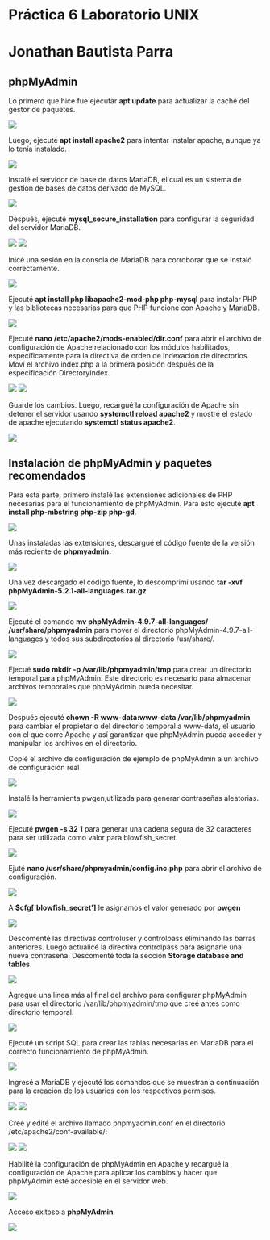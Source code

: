 # Práctica 6 Laboratorio UNIX
# Jonathan Bautista Parra
## phpMyAdmin

Lo primero que hice fue ejecutar **apt update** para actualizar la caché del gestor de paquetes.

![](Practica6/unix6.1.png)

Luego, ejecuté **apt install apache2** para intentar instalar apache, aunque ya lo tenía instalado.

![](Practica6/unix6.2.png)

Instalé el servidor de base de datos MariaDB, el cual es un sistema de gestión de bases de datos derivado de MySQL.

![](Practica6/unix6.3.png)

Después, ejecuté **mysql_secure_installation** para configurar la seguridad del servidor MariaDB.

![](Practica6/unix6.4.png)
![](Practica6/unix6.5.png)

Inicé una sesión en la consola de MariaDB para corroborar que se instaló correctamente.

![](Practica6/unix6.7.png)

Ejecuté **apt install php libapache2-mod-php php-mysql** para instalar PHP y las bibliotecas necesarias para que PHP funcione con Apache y MariaDB.

![](Practica6/unix6.8.png)

Ejecuté **nano /etc/apache2/mods-enabled/dir.conf** para abrir  el archivo de configuración de Apache relacionado con los módulos habilitados, específicamente para la directiva de orden de indexación de directorios.
Moví el archivo index.php a la primera posición después de la especificación DirectoryIndex.

![](Practica6/unix6.11.png)
![](Practica6/unix6.10.png)

Guardé los cambios. Luego, recargué la configuración de Apache sin detener el servidor usando **systemctl reload apache2** y mostré el estado de apache ejecutando **systemctl status apache2**.

![](Practica6/unix6.12.png)


## Instalación de phpMyAdmin y paquetes recomendados

Para esta parte, primero instalé las extensiones adicionales de PHP necesarias para el funcionamiento de phpMyAdmin. Para esto ejecuté **apt install php-mbstring php-zip php-gd**.

![](Practica6/unix6.13.png)


Unas instaladas las extensiones, descargué el código fuente de la versión  más reciente de **phpmyadmin.**

![](Practica6/unix6.14.png)

Una vez descargado el código fuente, lo descomprimí usando **tar -xvf phpMyAdmin-5.2.1-all-languages.tar.gz**

![](Practica6/unix6.15.png)

Ejecuté el comando **mv phpMyAdmin-4.9.7-all-languages/ /usr/share/phpmyadmin** para mover el directorio phpMyAdmin-4.9.7-all-languages y todos sus subdirectorios al directorio /usr/share/.

![](Practica6/unix6.17.png)

Ejecué **sudo mkdir -p /var/lib/phpmyadmin/tmp** para crear un directorio temporal para phpMyAdmin. Este directorio es necesario para almacenar archivos temporales que phpMyAdmin pueda necesitar.

![](Practica6/unix6.18.png)

Después ejecuté **chown -R www-data:www-data /var/lib/phpmyadmin** para cambiar el propietario del directorio temporal a www-data, el usuario con el que corre Apache y así garantizar que phpMyAdmin pueda acceder y manipular los archivos en el directorio.

Copié el archivo de configuración de ejemplo de phpMyAdmin a un archivo de configuración real

![](Practica6/unix6.19.png)

Instalé la herramienta pwgen,utilizada para generar contraseñas aleatorias.

![](Practica6/unix6.20.png)

Ejecuté **pwgen -s 32 1** para generar una cadena segura de 32 caracteres para ser utilizada como valor para blowfish_secret.

![](Practica6/unix6.22.png)

Ejuté **nano /usr/share/phpmyadmin/config.inc.php** para abrir el archivo de configuración.

![](Practica6/unix6.36.png)

A **$cfg['blowfish_secret']** le asignamos el valor generado por **pwgen**

![](Practica6/unix6.23.png)

Descomenté las directivas controluser y controlpass eliminando las barras anteriores. Luego actualicé la directiva controlpass para asignarle una nueva contraseña.
Descomenté toda la sección **Storage database and tables**.

![](Practica6/unix6.24.png)

Agregué una línea más al final del archivo para configurar phpMyAdmin para usar el directorio /var/lib/phpmyadmin/tmp que creé antes como directorio temporal.

![](Practica6/unix6.26.png)

Ejecuté un script SQL para crear las tablas necesarias en MariaDB para el correcto funcionamiento de phpMyAdmin.

![](Practica6/unix6.27.png)

Ingresé a MariaDB y ejecuté los comandos que se muestran a continuación para la creación de los usuarios con los respectivos permisos.

![](Practica6/unix6.28.png)
![](Practica6/unix6.29.png)

Creé y edité el archivo llamado phpmyadmin.conf en el directorio /etc/apache2/conf-available/:

![](Practica6/unix6.30.png)
![](Practica6/unix6.31.png)

Habilité la configuración de phpMyAdmin en Apache y recargué la configuración de Apache para aplicar los cambios y hacer que phpMyAdmin esté accesible en el servidor web.

![](Practica6/unix6.32.png)

Acceso exitoso a **phpMyAdmin**

![](Practica6/unix6.35.png)
